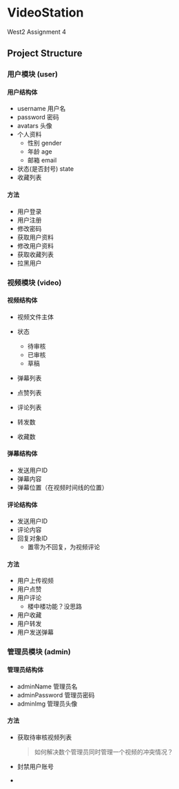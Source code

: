 # VideoStation
West2 Assignment 4

## Project Structure

### 用户模块 (user)

#### 用户结构体
- username 用户名
- password 密码
- avatars 头像
- 个人资料
    - 性别 gender
    - 年龄 age
    - 邮箱 email
- 状态(是否封号) state
- 收藏列表

#### 方法

- 用户登录
- 用户注册
- 修改密码
- 获取用户资料
- 修改用户资料
- 获取收藏列表
- 拉黑用户

### 视频模块 (video)

#### 视频结构体

- 视频文件主体

- 状态
    - 待审核
    - 已审核
    - 草稿
- 弹幕列表
- 点赞列表
- 评论列表
- 转发数
- 收藏数

#### 弹幕结构体

- 发送用户ID
- 弹幕内容
- 弹幕位置（在视频时间线的位置）

#### 评论结构体

- 发送用户ID
- 评论内容
- 回复对象ID
    - 置零为不回复，为视频评论

#### 方法

- 用户上传视频
- 用户点赞
- 用户评论
    - 楼中楼功能？没思路
- 用户收藏
- 用户转发
- 用户发送弹幕

### 管理员模块 (admin)

#### 管理员结构体

- adminName 管理员名
- adminPassword 管理员密码
- adminImg 管理员头像

#### 方法

- 获取待审核视频列表

  > 如何解决数个管理员同时管理一个视频的冲突情况？

- 封禁用户账号

- 